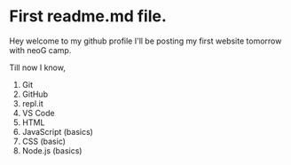 # First readme.md  file.

Hey welcome to my github profile I'll be posting my first website tomorrow with neoG camp.

Till now I know,

1. Git
1. GitHub
1. repl.it
1. VS Code
1. HTML
1. JavaScript (basics)
1. CSS (basic)
1. Node.js (basics)